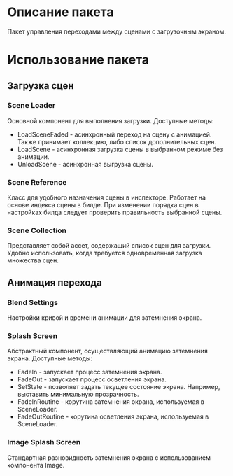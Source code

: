# Описание пакета
 Пакет управления переходами между сценами с загрузочным экраном.
# Использование пакета
## Загрузка сцен
### Scene Loader
Основной компонент для выполнения загрузки. Доступные методы:
* LoadSceneFaded - асинхронный переход на сцену с анимацией. Также принимает коллекцию, либо список дополнительных сцен.
* LoadScene - асинхронная загрузка сцены в выбранном режиме без анимации.
* UnloadScene - асинхронная выгрузка сцены.
### Scene Reference
Класс для удобного назначения сцены в инспекторе. Работает на основе индекса сцены в билде.
При изменении порядка сцен в настройках билда следует проверить правильность выбранной сцены.
### Scene Collection
Представляет собой ассет, содержащий список сцен для загрузки.
Удобно использовать, когда требуется одновременная загрузка множества сцен.
## Анимация перехода
### Blend Settings
Настройки кривой и времени анимации для затемнения экрана.
### Splash Screen
Абстрактный компонент, осуществляющий анимацию затемнения экрана. Доступные методы:
* FadeIn - запускает процесс затемнения экрана.
* FadeOut - запускает процесс осветления экрана.
* SetState - позволяет задать текущее состояние экрана. Например, выставить минимальную прозрачность.
* FadeInRoutine - корутина затемнения экрана, используемая в SceneLoader.
* FadeOutRoutine - корутина осветления экрана, используемая в SceneLoader.
### Image Splash Screen
Стандартная разновидность затемнения экрана с использованием компонента Image.